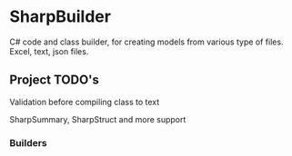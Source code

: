 # SharpBuilder

C# code and class builder, for creating models from various type of files. Excel, text, json files.

## Project TODO's

Validation before compiling class to text

SharpSummary, SharpStruct and more support

### Builders


